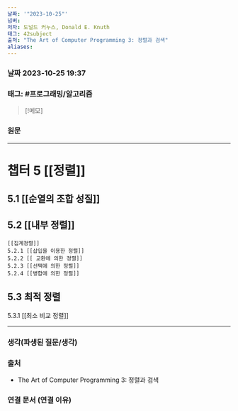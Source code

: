 ```yaml
---
날짜: '"2023-10-25"'
넘버: 
저자: 도널드 커누스, Donald E. Knuth
태그: 42subject
출처: "The Art of Computer Programming 3: 정렬과 검색"
aliases:
---
```

### 날짜  2023-10-25 19:37

### 태그: #프로그래밍/알고리즘


>[!메모]
>

### 원문
---
# 챕터 5 [[정렬]]

## 5.1  [[순열의 조합 성질]]
## 5.2 [[내부 정렬]]
	[[집계정렬]]
	5.2.1 [[삽입을 이용한 정렬]]
	5.2.2 [[ 교환에 의한 정렬]]
	5.2.3 [[선택에 의한 정렬]]
	5.2.4 [[병합에 의한 정렬]]
## 5.3 최적 정렬
5.3.1 [[최소 비교 정렬]]
	

---
### 생각(파생된 질문/생각)

### 출처
- The Art of Computer Programming 3: 정렬과 검색

### 연결 문서 (연결 이유)
